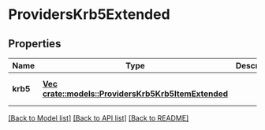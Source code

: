 # ProvidersKrb5Extended

## Properties
Name | Type | Description | Notes
------------ | ------------- | ------------- | -------------
**krb5** | [**Vec <crate::models::ProvidersKrb5Krb5ItemExtended>**](ProvidersKrb5Krb5ItemExtended.md) |  | [optional] [default to null]

[[Back to Model list]](../README.md#documentation-for-models) [[Back to API list]](../README.md#documentation-for-api-endpoints) [[Back to README]](../README.md)


